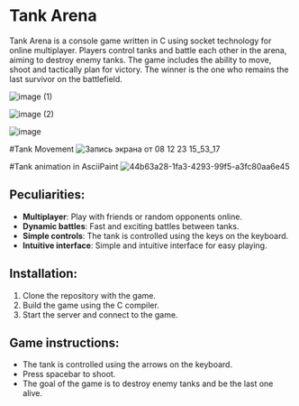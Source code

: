 # Tank Arena

Tank Arena is a console game written in C using socket technology for online multiplayer. Players control tanks and battle each other in the arena, aiming to destroy enemy tanks. The game includes the ability to move, shoot and tactically plan for victory. The winner is the one who remains the last survivor on the battlefield.

![image (1)](https://github.com/Abstract-Chief/CyberTank/assets/92479577/a66fcd20-81c0-45af-915a-24478e354b31)

![image (2)](https://github.com/Abstract-Chief/CyberTank/assets/92479577/ecd12403-47fb-44d9-88ab-787e06b811f4)

![image](https://github.com/Abstract-Chief/CyberTank/assets/92479577/a4d290a4-df57-4351-a544-89fb008899f2)

#Tank Movement
![Запись экрана от 08 12 23 15_53_17](https://github.com/Abstract-Chief/CyberTank/assets/92479577/28bf4e23-5eb8-4608-82d8-e5003edab188)

#Tank animation in AsciiPaint
![44b63a28-1fa3-4293-99f5-a3fc80aa6e45](https://github.com/Abstract-Chief/CyberTank/assets/92479577/6ea091fd-3b7d-4564-a832-c635cbec55cd)



## Peculiarities:
- **Multiplayer**: Play with friends or random opponents online.
- **Dynamic battles**: Fast and exciting battles between tanks.
- **Simple controls**: The tank is controlled using the keys on the keyboard.
- **Intuitive interface**: Simple and intuitive interface for easy playing.

## Installation:
1. Clone the repository with the game.
2. Build the game using the C compiler.
3. Start the server and connect to the game.

## Game instructions:
- The tank is controlled using the arrows on the keyboard.
- Press spacebar to shoot.
- The goal of the game is to destroy enemy tanks and be the last one alive.
